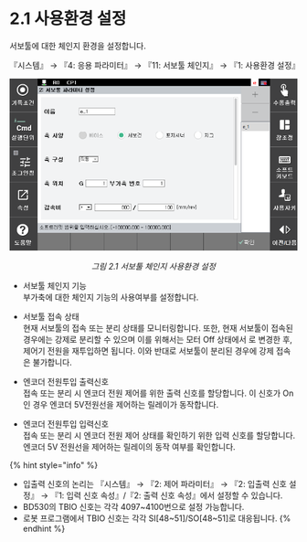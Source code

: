 ﻿# 2.1 사용환경 설정



서보툴에 대한 체인지 환경을 설정합니다.

『시스템』 → 『4: 응용 파라미터』 → 『11: 서보툴 체인지』 → 『1: 사용환경 설정』

<p align="center">
 <img src="../_assets/fig2_2.png"></img>
 <em><p align="center">그림 2.1 서보툴 체인지 사용환경 설정</p></em>
</p>

- 서보툴 체인지 기능   
부가축에 대한 체인지 기능의 사용여부를 설정합니다.  

- 서보툴 접속 상태  
현재 서보툴의 접속 또는 분리 상태를 모니터링합니다. 또한, 현재 서보툴이 접속된 경우에는 강제로 분리할 수 있으며 이를 위해서는 모터 Off 상태에서 <Off>로 변경한 후, 제어기 전원을 재투입하면 됩니다. 이와 반대로 서보툴이 분리된 경우에 강제 접속은 불가합니다.  

- 엔코더 전원투입 출력신호  
접속 또는 분리 시 엔코더 전원 제어를 위한 출력 신호를 할당합니다. 이 신호가 On인 경우 엔코더 5V전원선을 제어하는 릴레이가 동작합니다.  
	
- 엔코더 전원투입 입력신호  
접속 또는 분리 시 엔코더 전원 제어 상태를 확인하기 위한 입력 신호를 할당합니다. 엔코더 5V 전원선을 제어하는 릴레이의 동작 여부를 확인합니다.  

{% hint style="info" %}
-	입출력 신호의 논리는 『시스템』 → 『2: 제어 파라미터』 → 『2: 입출력 신호 설정』 → 『1: 입력 신호 속성』/『2: 출력 신호 속성』에서 설정할 수 있습니다.
-	BD530의 TBIO 신호는 각각 4097~4100번으로 설정 가능합니다.
-	로봇 프로그램에서 TBIO 신호는 각각 SI[48~51]/SO[48~51]로 대응됩니다.
{% endhint %}